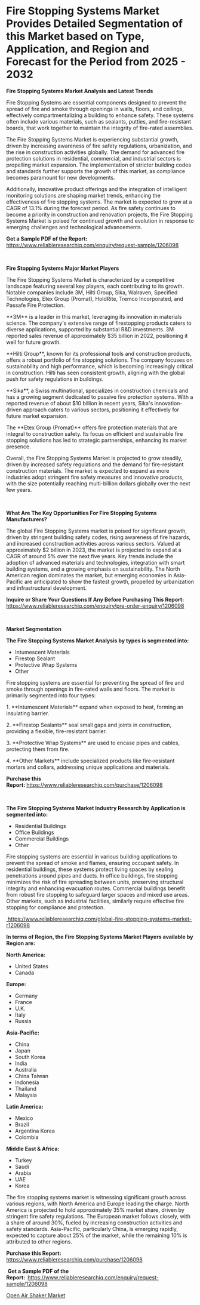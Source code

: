 <p><h1>Fire Stopping Systems Market Provides Detailed Segmentation of this Market based on Type, Application, and Region and Forecast for the Period from 2025 - 2032</h1></p><p><strong>Fire Stopping Systems Market Analysis and Latest Trends</strong></p>
<p><p>Fire Stopping Systems are essential components designed to prevent the spread of fire and smoke through openings in walls, floors, and ceilings, effectively compartmentalizing a building to enhance safety. These systems often include various materials, such as sealants, putties, and fire-resistant boards, that work together to maintain the integrity of fire-rated assemblies.</p><p>The Fire Stopping Systems Market is experiencing substantial growth, driven by increasing awareness of fire safety regulations, urbanization, and the rise in construction activities globally. The demand for advanced fire protection solutions in residential, commercial, and industrial sectors is propelling market expansion. The implementation of stricter building codes and standards further supports the growth of this market, as compliance becomes paramount for new developments.</p><p>Additionally, innovative product offerings and the integration of intelligent monitoring solutions are shaping market trends, enhancing the effectiveness of fire stopping systems. The market is expected to grow at a CAGR of 13.1% during the forecast period. As fire safety continues to become a priority in construction and renovation projects, the Fire Stopping Systems Market is poised for continued growth and evolution in response to emerging challenges and technological advancements.</p></p>
<p><strong>Get a Sample PDF of the Report:&nbsp;</strong> <a href="https://www.reliableresearchiq.com/enquiry/request-sample/1206098?utm_campaign=2188&utm_medium=2&utm_source=Github&utm_content=ia&utm_term=19022025&utm_id=fire-stopping-systems">https://www.reliableresearchiq.com/enquiry/request-sample/1206098</a></p>
<p>&nbsp;</p>
<p><strong>Fire Stopping Systems Major Market Players</strong></p>
<p><p>The Fire Stopping Systems Market is characterized by a competitive landscape featuring several key players, each contributing to its growth. Notable companies include 3M, Hilti Group, Sika, Walraven, Specified Technologies, Etex Group (Promat), HoldRite, Tremco Incorporated, and Passafe Fire Protection.</p><p>**3M** is a leader in this market, leveraging its innovation in materials science. The company's extensive range of firestopping products caters to diverse applications, supported by substantial R&D investments. 3M reported sales revenue of approximately $35 billion in 2022, positioning it well for future growth.</p><p>**Hilti Group**, known for its professional tools and construction products, offers a robust portfolio of fire stopping solutions. The company focuses on sustainability and high performance, which is becoming increasingly critical in construction. Hilti has seen consistent growth, aligning with the global push for safety regulations in buildings. </p><p>**Sika**, a Swiss multinational, specializes in construction chemicals and has a growing segment dedicated to passive fire protection systems. With a reported revenue of about $10 billion in recent years, Sika's innovation-driven approach caters to various sectors, positioning it effectively for future market expansion.</p><p>The **Etex Group (Promat)** offers fire protection materials that are integral to construction safety. Its focus on efficient and sustainable fire stopping solutions has led to strategic partnerships, enhancing its market presence.</p><p>Overall, the Fire Stopping Systems Market is projected to grow steadily, driven by increased safety regulations and the demand for fire-resistant construction materials. The market is expected to expand as more industries adopt stringent fire safety measures and innovative products, with the size potentially reaching multi-billion dollars globally over the next few years.</p></p>
<p>&nbsp;</p>
<p><strong>What Are The Key Opportunities For Fire Stopping Systems Manufacturers?</strong></p>
<p><p>The global Fire Stopping Systems market is poised for significant growth, driven by stringent building safety codes, rising awareness of fire hazards, and increased construction activities across various sectors. Valued at approximately $2 billion in 2023, the market is projected to expand at a CAGR of around 5% over the next five years. Key trends include the adoption of advanced materials and technologies, integration with smart building systems, and a growing emphasis on sustainability. The North American region dominates the market, but emerging economies in Asia-Pacific are anticipated to show the fastest growth, propelled by urbanization and infrastructural development.</p></p>
<p><strong>Inquire or Share Your Questions If Any Before Purchasing This Report:</strong> <a href="https://www.reliableresearchiq.com/enquiry/pre-order-enquiry/1206098?utm_campaign=2188&utm_medium=2&utm_source=Github&utm_content=ia&utm_term=19022025&utm_id=fire-stopping-systems">https://www.reliableresearchiq.com/enquiry/pre-order-enquiry/1206098</a></p>
<p>&nbsp;</p>
<p><strong>Market Segmentation</strong></p>
<p><strong>The Fire Stopping Systems Market Analysis by types is segmented into:</strong></p>
<p><ul><li>Intumescent Materials</li><li>Firestop Sealant</li><li>Protective Wrap Systems</li><li>Other</li></ul></p>
<p><p>Fire stopping systems are essential for preventing the spread of fire and smoke through openings in fire-rated walls and floors. The market is primarily segmented into four types: </p><p>1. **Intumescent Materials** expand when exposed to heat, forming an insulating barrier.</p><p>2. **Firestop Sealants** seal small gaps and joints in construction, providing a flexible, fire-resistant barrier.</p><p>3. **Protective Wrap Systems** are used to encase pipes and cables, protecting them from fire.</p><p>4. **Other Markets** include specialized products like fire-resistant mortars and collars, addressing unique applications and materials.</p></p>
<p><strong>Purchase this Report:&nbsp;</strong><a href="https://www.reliableresearchiq.com/purchase/1206098?utm_campaign=2188&utm_medium=2&utm_source=Github&utm_content=ia&utm_term=19022025&utm_id=fire-stopping-systems">https://www.reliableresearchiq.com/purchase/1206098</a></p>
<p>&nbsp;</p>
<p><strong>The Fire Stopping Systems Market Industry Research by Application is segmented into:</strong></p>
<p><ul><li>Residential Buildings</li><li>Office Buildings</li><li>Commercial Buildings</li><li>Other</li></ul></p>
<p><p>Fire stopping systems are essential in various building applications to prevent the spread of smoke and flames, ensuring occupant safety. In residential buildings, these systems protect living spaces by sealing penetrations around pipes and ducts. In office buildings, fire stopping minimizes the risk of fire spreading between units, preserving structural integrity and enhancing evacuation routes. Commercial buildings benefit from robust fire stopping to safeguard larger spaces and mixed use areas. Other markets, such as industrial facilities, similarly require effective fire stopping for compliance and protection.</p></p>
<p><a href="https://www.reliableresearchiq.com/global-fire-stopping-systems-market-r1206098?utm_campaign=2188&utm_medium=2&utm_source=Github&utm_content=ia&utm_term=19022025&utm_id=fire-stopping-systems">&nbsp;https://www.reliableresearchiq.com/global-fire-stopping-systems-market-r1206098</a></p>
<p><strong>In terms of Region, the Fire Stopping Systems Market Players available by Region are:</strong></p>
<p>
    <p> <strong> North America: </strong>
        <ul>
            <li>United States</li>
            <li>Canada</li>
        </ul>
        </p> 
    <p> <strong> Europe: </strong>
        <ul>
            <li>Germany</li>
            <li>France</li>
            <li>U.K.</li>
            <li>Italy</li>
            <li>Russia</li>
        </ul>
        </p> 
    <p> <strong> Asia-Pacific: </strong>
        <ul>
            <li>China</li>
            <li>Japan</li>
            <li>South Korea</li>
            <li>India</li>
            <li>Australia</li>
            <li>China Taiwan</li>
            <li>Indonesia</li>
            <li>Thailand</li>
            <li>Malaysia</li>
        </ul>
        </p> 
    <p> <strong> Latin America: </strong>
        <ul>
            <li>Mexico</li>
            <li>Brazil</li>
            <li>Argentina Korea</li>
            <li>Colombia</li>
        </ul>
        </p> 
    <p> <strong> Middle East & Africa: </strong>
        <ul>
            <li>Turkey</li>
            <li>Saudi</li>
            <li>Arabia</li>
            <li>UAE</li>
            <li>Korea</li>
        </ul>
    </p>
    </p>
<p><p>The fire stopping systems market is witnessing significant growth across various regions, with North America and Europe leading the charge. North America is projected to hold approximately 35% market share, driven by stringent fire safety regulations. The European market follows closely, with a share of around 30%, fueled by increasing construction activities and safety standards. Asia-Pacific, particularly China, is emerging rapidly, expected to capture about 25% of the market, while the remaining 10% is attributed to other regions.</p></p>
<p><strong>Purchase this Report: </strong><a href="https://www.reliableresearchiq.com/purchase/1206098?utm_campaign=2188&utm_medium=2&utm_source=Github&utm_content=ia&utm_term=19022025&utm_id=fire-stopping-systems">https://www.reliableresearchiq.com/purchase/1206098</a></p>
<p>&nbsp;<strong>Get a Sample PDF of the Report:&nbsp;&nbsp;</strong><a href="https://www.reliableresearchiq.com/enquiry/request-sample/1206098?utm_campaign=2188&utm_medium=2&utm_source=Github&utm_content=ia&utm_term=19022025&utm_id=fire-stopping-systems">https://www.reliableresearchiq.com/enquiry/request-sample/1206098</a></p>
<p><strong></strong></p>
<p><p><a href="https://github.com/FosterFahey91/Market-Research-Report-List-1/blob/main/open-air-shaker-market.md?utm_campaign=2188&utm_medium=2&utm_source=Github&utm_content=ia&utm_term=19022025&utm_id=fire-stopping-systems">Open Air Shaker Market</a></p></p>